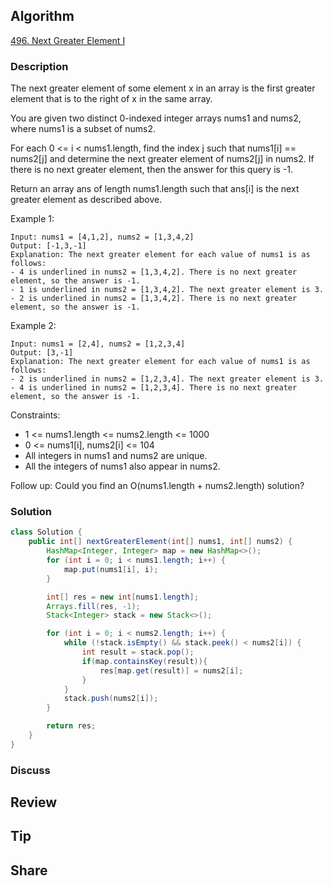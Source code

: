 ## Algorithm

[496. Next Greater Element I](https://leetcode.com/problems/next-greater-element-i)

### Description

The next greater element of some element x in an array is the first greater element that is to the right of x in the same array.

You are given two distinct 0-indexed integer arrays nums1 and nums2, where nums1 is a subset of nums2.

For each 0 <= i < nums1.length, find the index j such that nums1[i] == nums2[j] and determine the next greater element of nums2[j] in nums2. If there is no next greater element, then the answer for this query is -1.

Return an array ans of length nums1.length such that ans[i] is the next greater element as described above.


Example 1:

```
Input: nums1 = [4,1,2], nums2 = [1,3,4,2]
Output: [-1,3,-1]
Explanation: The next greater element for each value of nums1 is as follows:
- 4 is underlined in nums2 = [1,3,4,2]. There is no next greater element, so the answer is -1.
- 1 is underlined in nums2 = [1,3,4,2]. The next greater element is 3.
- 2 is underlined in nums2 = [1,3,4,2]. There is no next greater element, so the answer is -1.
```

Example 2:

```
Input: nums1 = [2,4], nums2 = [1,2,3,4]
Output: [3,-1]
Explanation: The next greater element for each value of nums1 is as follows:
- 2 is underlined in nums2 = [1,2,3,4]. The next greater element is 3.
- 4 is underlined in nums2 = [1,2,3,4]. There is no next greater element, so the answer is -1.
```

Constraints:

- 1 <= nums1.length <= nums2.length <= 1000
- 0 <= nums1[i], nums2[i] <= 104
- All integers in nums1 and nums2 are unique.
- All the integers of nums1 also appear in nums2.

Follow up: Could you find an O(nums1.length + nums2.length) solution?

### Solution

```java
class Solution {
    public int[] nextGreaterElement(int[] nums1, int[] nums2) {
        HashMap<Integer, Integer> map = new HashMap<>();
        for (int i = 0; i < nums1.length; i++) {
            map.put(nums1[i], i);
        }

        int[] res = new int[nums1.length];
        Arrays.fill(res, -1);
        Stack<Integer> stack = new Stack<>();

        for (int i = 0; i < nums2.length; i++) {
            while (!stack.isEmpty() && stack.peek() < nums2[i]) {
                int result = stack.pop();
                if(map.containsKey(result)){
                    res[map.get(result)] = nums2[i];
                }
            }
            stack.push(nums2[i]);
        }

        return res;
    }
}
```

### Discuss

## Review


## Tip


## Share
